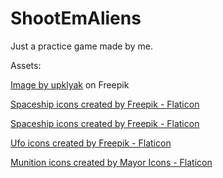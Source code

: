 # ShootEmAliens
Just a practice game made by me.

Assets:

<a href="https://www.freepik.com/free-vector/outer-space-with-alien-planets-explosion_30001731.htm#query=space%20fight%20background&position=13&from_view=search&track=ais&uuid=cff88d3c-4b25-48f9-bd9c-59cc41e0e63c">Image by upklyak</a> on Freepik

<a href="https://www.flaticon.com/free-icons/spaceship" title="spaceship icons">Spaceship icons created by Freepik - Flaticon</a>

<a href="https://www.flaticon.com/free-icons/spaceship" title="spaceship icons">Spaceship icons created by Freepik - Flaticon</a>

<a href="https://www.flaticon.com/free-icons/ufo" title="ufo icons">Ufo icons created by Freepik - Flaticon</a>

<a href="https://www.flaticon.com/free-icons/munition" title="munition icons">Munition icons created by Mayor Icons - Flaticon</a>
